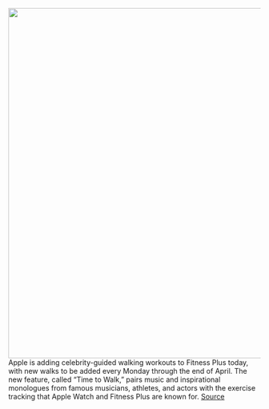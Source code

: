 <img src='https://cdn.vox-cdn.com/thumbor/gi-NALTTiIUJZxm5iboiWRV3rLQ=/0x0:653x653/1200x800/filters:focal(275x275:379x379)/cdn.vox-cdn.com/uploads/chorus_image/image/68718209/Apple_TimeToWalk_DollyParton.0.jpg' width='700px' /><br/>
Apple is adding celebrity-guided walking workouts to Fitness Plus today, with new walks to  be added every Monday through the end of April. The new feature, called “Time to Walk,” pairs music and inspirational monologues from famous musicians, athletes, and actors with the exercise tracking that Apple Watch and Fitness Plus are known for.
<a href='https://www.theverge.com/2021/1/25/22248678/apple-time-to-walk-celebrity-guided-audio-dolly-parton-shawn-mendes'> Source <a/>